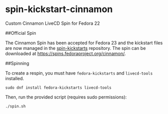spin-kickstart-cinnamon
=======================

Custom Cinnamon LiveCD Spin for Fedora 22

##Official Spin

The Cinnamon Spin has been accepted for Fedora 23 and the kickstart files are now managed in the [spin-kickstarts](https://git.fedorahosted.org/cgit/spin-kickstarts.git/) repository. The spin can be downloaded at https://spins.fedoraproject.org/cinnamon/.

##Spinning

To create a respin, you must have `fedora-kickstarts` and `livecd-tools` installed.

    sudo dnf install fedora-kickstarts livecd-tools

Then, run the provided script (requires sudo permissions):

    ./spin.sh

